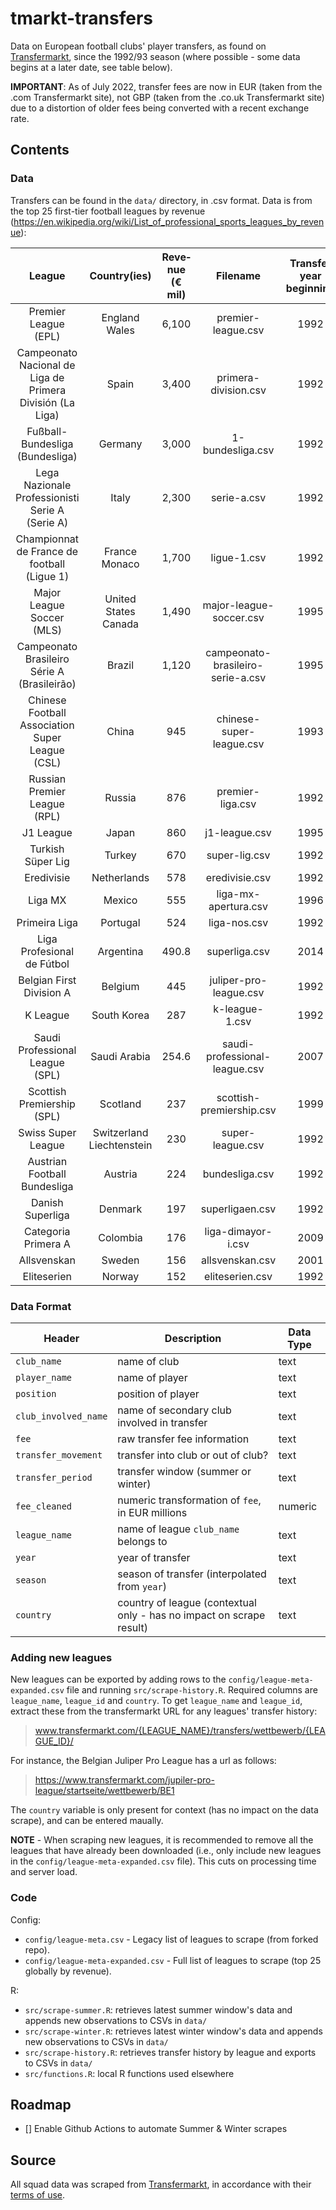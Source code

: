 # tmarkt-transfers


Data on European football clubs' player transfers, as found on [Transfermarkt](https://www.transfermarkt.com/), since the 1992/93 season (where possible - some data begins at a later date, see table below).

**IMPORTANT**: As of July 2022, transfer fees are now in EUR (taken from the .com Transfermarkt site), not GBP (taken from the .co.uk Transfermarkt site) due to a distortion of older fees being converted with a recent exchange rate.

## Contents

### Data

Transfers can be found in the `data/` directory, in .csv format. Data is from the top 25 first-tier football leagues by revenue (https://en.wikipedia.org/wiki/List_of_professional_sports_leagues_by_revenue):

| League  | Country(ies)  | Reve­nue (€ mil)  | Filename | Transfer year beginning |
|:---:|:---:|:---:|:---:|:---:|
| Premier League (EPL) |  England Wales | 6,100  | premier-league.csv | 1992
| Campeonato Nacional de Liga de Primera División (La Liga) |  Spain | 3,400  | primera-division.csv | 1992
| Fußball-Bundesliga (Bundesliga) |  Germany | 3,000  | 1-bundesliga.csv | 1992
| Lega Nazionale Professionisti Serie A (Serie A) |  Italy | 2,300  | serie-a.csv | 1992
| Championnat de France de football (Ligue 1) |  France  Monaco | 1,700  | ligue-1.csv | 1992
| Major League Soccer (MLS) |  United States  Canada | 1,490 | major-league-soccer.csv | 1995
| Campeonato Brasileiro Série A (Brasileirão) |  Brazil | 1,120 | campeonato-brasileiro-serie-a.csv | 1995
| Chinese Football Association Super League (CSL) |  China | 945 | chinese-super-league.csv | 1993
| Russian Premier League (RPL) |  Russia | 876 | premier-liga.csv | 1992
| J1 League |  Japan | 860 | j1-league.csv | 1995
| Turkish Süper Lig |  Turkey | 670 | super-lig.csv | 1992
| Eredivisie |  Netherlands | 578 | eredivisie.csv | 1992
| Liga MX |  Mexico | 555 | liga-mx-apertura.csv | 1996
| Primeira Liga |  Portugal | 524 | liga-nos.csv | 1992
| Liga Profesional de Fútbol |  Argentina | 490.8 | superliga.csv | 2014
| Belgian First Division A |  Belgium | 445 | juliper-pro-league.csv | 1992
| K League |  South Korea | 287 | k-league-1.csv | 1992
| Saudi Professional League (SPL) |  Saudi Arabia | 254.6 | saudi-professional-league.csv | 2007
| Scottish Premiership (SPL) |  Scotland | 237 | scottish-premiership.csv | 1999
| Swiss Super League |  Switzerland  Liechtenstein | 230 | super-league.csv | 1992
| Austrian Football Bundesliga |  Austria | 224 | bundesliga.csv | 1992
| Danish Superliga |  Denmark | 197 | superligaen.csv | 1992
| Categoria Primera A |  Colombia | 176 | liga-dimayor-i.csv | 2009
| Allsvenskan |  Sweden | 156 | allsvenskan.csv | 2001
| Eliteserien |  Norway | 152 | eliteserien.csv | 1992


### Data Format

| Header | Description | Data Type |
| --- | --- | --- |
| `club_name` | name of club | text |
| `player_name` | name of player | text |
| `position` | position of player | text |
| `club_involved_name` | name of secondary club involved in transfer | text |
| `fee` | raw transfer fee information | text |
| `transfer_movement` | transfer into club or out of club? | text |
| `transfer_period` | transfer window (summer or winter) | text |
| `fee_cleaned` | numeric transformation of `fee`, in EUR millions| numeric |
| `league_name` | name of league `club_name` belongs to | text |
| `year` | year of transfer | text |
| `season` | season of transfer (interpolated from `year`) | text |
| `country` | country of league (contextual only - has no impact on scrape result) | text |

### Adding new leagues

New leagues can be exported by adding rows to the `config/league-meta-expanded.csv` file and running `src/scrape-history.R`. Required columns are `league_name`, `league_id` and `country`. To get `league_name` and `league_id`, extract these from the transfermarkt URL for any leagues' transfer history: 

> www.transfermarkt.com/{LEAGUE_NAME}/transfers/wettbewerb/{LEAGUE_ID}/

For instance, the Belgian Juliper Pro League has a url as follows:

> https://www.transfermarkt.com/jupiler-pro-league/startseite/wettbewerb/BE1

The `country` variable is only present for context (has no impact on the data scrape), and can be entered maually.

**NOTE** - When scraping new leagues, it is recommended to remove all the leagues that have already been downloaded (i.e., only include new leagues in the `config/league-meta-expanded.csv` file). This cuts on processing time and server load.

### Code

Config:
- `config/league-meta.csv` - Legacy list of leagues to scrape (from forked repo).
- `config/league-meta-expanded.csv` - Full list of leagues to scrape (top 25 globally by revenue).

R:

- `src/scrape-summer.R`: retrieves latest summer window's data and appends new observations to CSVs in `data/`
- `src/scrape-winter.R`: retrieves latest winter window's data and appends new observations to CSVs in `data/`
- `src/scrape-history.R`: retrieves transfer history by league and exports to CSVs in `data/`
- `src/functions.R`: local R functions used elsewhere

## Roadmap
- [] Enable Github Actions to automate Summer & Winter scrapes

## Source

All squad data was scraped from [Transfermarkt](https://www.transfermarkt.com/), in accordance with their [terms of use](https://www.transfermarkt.co.uk/intern/anb).

